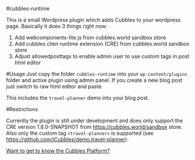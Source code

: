 #cubbles-runtime

This is a small Wordpress plugin which adds Cubbles to your wordpress page. Basically it does 3 things right now:
1. Add webcomponents-lite.js from cubbles.world sandbox store
2. Add cubbles clien runtime extension (CRE) from cubbles.world sandbox store
3. Adjust allowedposttags to enable admin user to use custom tags in post html editor

#Usage
Just copy the folder `cubbles-runtime` into your `wp-content/plugins` folder and active plugin using admin panel. If you create a new blog post just switch to raw html editor and paste
    <div cubx-core-crc>
        <travel-planner cubx-dependency="https://cubbles.world/sandbox/com.incowia.demo.travel-planner@0.1.0-SNAPSHOT/travel-planner/main"></travel-planner>
    </div>
This includes the `travel-planner` demo into your blog post.

#Restrictions

Currently the plugin is still under development and does only support the CRE version 1.8.0-SNAPSHOT from https://cubbles.world/sandbox store.
Also only the custom tag `<travel-planner>` is supported (see https://github.com/iCubbles/demo.travel-planner).

[Want to get to know the Cubbles Platform?](https://cubbles.github.io)
